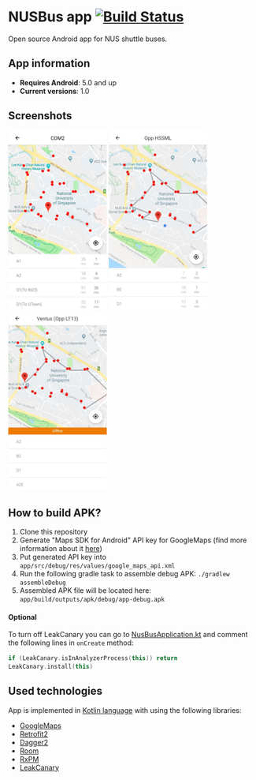 # NUSBus app [![Build Status](https://travis-ci.org/isamborskiy/NUSBus.svg?branch=master)](https://travis-ci.org/isamborskiy/NUSBus)
Open source Android app for NUS shuttle buses. 

## App information
* **Requires Android**: 5.0 and up
* **Current versions**: 1.0

## Screenshots
[<img src="images/main_screen.jpg" width=200>](images/main_screen.jpg)
[<img src="images/main_screen_route.jpg" width=200>](images/main_screen_route.jpg)
[<img src="images/main_screen_offline.jpg" width=200>](images/main_screen_offline.jpg)

## How to build APK?
1. Clone this repository
2. Generate "Maps SDK for Android" API key for GoogleMaps (find more information about it [here](https://developers.google.com/maps/documentation/javascript/get-api-key))
3. Put generated API key into `app/src/debug/res/values/google_maps_api.xml`
4. Run the following gradle task to assemble debug APK: `./gradlew assembleDebug`
5. Assembled APK file will be located here: `app/build/outputs/apk/debug/app-debug.apk`

#### Optional
To turn off LeakCanary you can go to [NusBusApplication.kt](https://github.com/isamborskiy/NUSBus/blob/master/app/src/main/kotlin/io.samborskii.nusbus/NusBusApplication.kt) 
and comment the following lines in `onCreate` method:
```kotlin
if (LeakCanary.isInAnalyzerProcess(this)) return
LeakCanary.install(this)
```

## Used technologies
App is implemented in [Kotlin language](https://kotlinlang.org/) with using the following libraries:
* [GoogleMaps](https://developers.google.com/maps/documentation/android-sdk)
* [Retrofit2](https://square.github.io/retrofit/)
* [Dagger2](https://google.github.io/dagger/)
* [Room](https://developer.android.com/topic/libraries/architecture/room)
* [RxPM](https://github.com/dmdevgo/RxPM)
* [LeakCanary](https://github.com/square/leakcanary)
